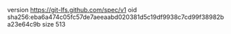 version https://git-lfs.github.com/spec/v1
oid sha256:eba6a474c05fc57de7aeeaabd020381d5c19df9938c7cd99f38982ba23e64c9b
size 513
